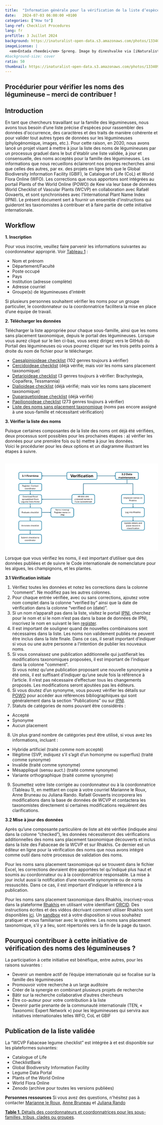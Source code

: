 ```yaml
---
title:  "Information générale pour la vérification de la liste d’espèces des légumineuses"
date:   2024-07-03 06:00:00 +0100
categories: ["How to"]
lang-ref: Checklist Procedures
lang: fr
preTitle: 3 Juillet 2024
background: https://inaturalist-open-data.s3.amazonaws.com/photos/133409879/original.jpg
imageLicense: |
  <em>Entada rheedei</em> Spreng. Image by dineshvalke via [iNaturalist](https://www.inaturalist.org/observations/81342675)
#background-size: cover
ratio: 50
thumbnail: https://inaturalist-open-data.s3.amazonaws.com/photos/133409879/original.jpg
---
```


## Procédurier pour vérifier les noms des légumineuse – merci de contribuer !

## Introduction

En tant que chercheurs travaillant sur la famille des légumineuses, nous avons tous besoin d’une liste précise d'espèces pour rassembler des données d'occurrence, des caractères et des traits de manière cohérente et pour valider tout autres types de données sur les légumineuses (phylogénomique, images, etc.). Pour cette raison, en 2020, nous avons lancé un projet visant à mettre à jour la liste des noms de légumineuses par un processus graduel dans le but d'établir une liste validée, à jour et consensuelle, des noms acceptés pour la famille des légumineuses. Les informations que nous recueillons éclaireront nos propres recherches ainsi que celles des autres, par ex. des projets en ligne tels que le Global Biodiversity Information Facility (GBIF), le Catalogue of Life (CoL) et World Flora Online (WFO). Les corrections que nous apportons sont intégrées au portail Plants of the World Online (POWO) de Kew via leur base de données World Checklist of Vascular Plants (WCVP) en collaboration avec Rafaël Govaerts, et sont synchronisées avec l'International Plant Name Index (IPNI). Le présent document sert à fournir un ensemble d'instructions qui guideront les taxonomistes à contribuer et à faire partie de cette initiative internationale.


## Workflow
**1. Inscription**

Pour vous inscrire, veuillez faire parvenir les informations suivantes au coordonnateur approprié. Voir [Tableau 1](https://docs.google.com/spreadsheets/d/1Z_f6fJkmd5ZecJK4UF7B32YwpwlcpNQ9MZtICjxudUk/edit?gid=0#gid=0) :
- Nom et prénom
- Département/Faculté
- Poste occupé
- Pays
- Institution (adresse complète)
- Adresse courriel
- Groupe(s) de légumineuses d’intérêt 

Si plusieurs personnes souhaitent vérifier les noms pour un groupe particulier, le coordonnateur ou la coordonnatrice facilitera la mise en place d’une équipe de travail.

**2. Télécharger les données**

Télécharger la liste appropriée pour chaque sous-famille, ainsi que les noms sans placement taxonomique, depuis le portail des légumineuses. Lorsque vous aurez cliqué sur le lien ci-bas, vous serez dirigez vers le GitHub du Portail des légumineuses où vous pourrez cliquer sur les trois petits points à droite du nom de fichier pour le télécharger.

- [Caesalpinioideae checklist](https://github.com/gbif/hp-legume/blob/master/assets/checklists/WCVPFabaceae_2024v5_Caesalpinioideae.xlsx) (102 genres toujours à vérifier) 
- [Cercidoideae checklist](https://github.com/gbif/hp-legume/blob/master/assets/checklists/WCVPFabaceae_2024v5_Cercidoideae.xlsx) (déjà vérifié; mais voir les noms sans placement taxonomique)
- [Detarioideae checklist](https://github.com/gbif/hp-legume/blob/master/assets/checklists/WCVPFabaceae_2024v5_Detarioideae.xlsx) (3 genres toujours à vérifier: Brachystegia, Copaifera, Tessmannia)
- [Dialioideae checklist](https://github.com/gbif/hp-legume/blob/master/assets/checklists/WCVPFabaceae_2024v5_Dialioideae.xlsx) (déjà vérifié; mais voir les noms sans placement taxonomique)
- [Duparquetioideae checklist](https://github.com/gbif/hp-legume/blob/master/assets/checklists/WCVPFabaceae_2024v5_Duparquetioideae.xlsx) (déjà vérifié)
- [Papilionoideae checklist](https://github.com/gbif/hp-legume/blob/master/assets/checklists/WCVPFabaceae_2024v5_Papilionoideae.xlsx) (273 genres toujours à vérifier)
- [Liste des noms sans placement taxonomique](https://github.com/gbif/hp-legume/blob/master/assets/checklists/WCVPFabaceae_2024v5_Unplaced%20taxa.xlsx) (noms pas encore assigné à une sous-famille et nécessitant vérification)


**3. Vérifier la liste des noms**

Puisque certaines composantes de la liste des noms ont déjà été vérifiées, deux processus sont possibles pour les prochaines étapes : a) vérifier les données pour une première fois ou b) mettre à jour les données.  
Voici le procédurier pour les deux options et un diagramme illustrant les étapes à suivre. 

<br />
<img src="/assets/images/Workflow_TaxoWG.png" alt="Figure 1. Diagramme illustrant les étapes à suivre pour vérifier les noms d’espèces.">
<br />

Lorsque que vous vérifiez les noms, il est important d’utiliser que des données publiées et de suivre le Code internationale de nomenclature pour les algues, les champignons, et les plantes.

**3.1 Vérification initiale**

 1. Vérifiez toutes les données et notez les corrections dans la colonne "comment". Ne modifiez pas les autres colonnes.
 2. Pour chaque entrée vérifiée, avec ou sans corrections, ajoutez votre nom complet dans la colonne “verified by” ainsi que la date de vérification dans la colonne “verified on (date)”.
 3. Si un nom n’apparaît pas dans la liste, visitez le portail [IPNI](https://ipni.org/), cherchez pour le nom et si le nom n’est pas dans la base de données de IPNI, inscrivez le nom en suivant le lien [register](https://ipni.org/registration/).
 4. Il est important de souligner quand de nouvelles combinaisons sont nécessaires dans la liste. Les noms non validement publiés ne peuvent être inclus dans la liste finale. Dans ce cas, il serait important d’indiquer si vous ou une autre personne a l’intention de publier les nouveaux noms.  
 5. Si vous connaissez une publication additionnelle qui justifierait les modifications taxonomiques proposées, il est important de l’indiquer dans la colonne "comment".  
Si vous notez qu’une publication proposant une nouvelle synonymie a été omis, il est suffisant d’indiquer qu’une seule fois la référence à l’article. Il n’est pas nécessaire d’effectuer tous les changements proposés. Les modifications seront ajoutées pas les éditeurs. 
 6. Si vous doutez d’un synonyme, vous pouvez vérifier les détails sur [POWO](https://powo.science.kew.org/) pour accéder aux références bibliographiques qui sont généralement dans la section “Publications” ou sur [IPNI](https://ipni.org/).
 7. Statuts de catégories de noms pouvant être considérés :
   -  Accepté
   -  Synonyme
   -  Aucun placement
 8. Un plus grand nombre de catégories peut être utilisé, si vous avez les informations, incluant :
   -  Hybride artificiel (traité comme nom accepté)
   -  Illégitime (SVP, indiquez s’il s’agit d’un homonyme ou superflus) (traité comme synonyme)
   -  Invalide (traité comme synonyme)
   -  Mésappliqué (sensu auct.) (traité comme synonyme)
   -  Variante orthographique (traité comme synonyme)
 9. Soumettez votre liste corrigée au coordonnateur ou à la coordonnatrice (Tableau 1), en metttant en copie à votre courriel Marianne le Roux, Anne Bruneau ou Juliana Rando. Rafaël Govaerts incorporera les modifications dans la base de données de WCVP et contactera les taxonomistes directement si certaines modifications requièrent des clarifications.


**3.2 Mise à jour des données**

Après qu’une composante particulière de liste ait été vérifiée (indiquée ainsi dans la colonne “checked”), les données nécessiteront des vérifications additionnelles des noms sans placement taxonomique découverts et inclus dans la liste des Fabaceae de la WCVP et sur Rhakhis. Ce dernier est un éditeur en ligne pour la vérification des noms que nous avons intégré comme outil dans notre processus de validation des noms.  

Pour les noms sans placement taxonomique qui se trouvent dans le fichier Excel, les corrections devraient être apportées tel qu’indiqué plus haut et soumis au coordonnateur ou à la coordonnatrice responsable. La mise à jour inclut aussi la notification d’une nouvelle synonymie ou de noms ressuscités. Dans ce cas, il est important d’indiquer la référence à la publication.  

Pour les noms sans placement taxonomique dans Rhakhis, inscrivez-vous dans la plateforme [Rhakhis](https://list.worldfloraonline.org/rhakhis/ui/index.html) en utilisant votre identifiant [ORCID](https://orcid.org/register). Des instructions écrites et des vidéos décrivant comment utiliser Rhakhis sont disponibles [ici](https://plant-list-docs.rbge.info/rhakhis/). Un [sandbox](https://rhakhis.rbge.info/rhakhis/ui/) est à votre disposition si vous souhaitez pratiquer et vous familiariser avec le système. Les noms sans placement taxonomique, s'il y a lieu, sont répertoriés vers la fin de la page du taxon.

## Pourquoi contribuer à cette initiative de vérification des noms des légumineuses ?

La participation à cette initiative est bénéfique, entre autres, pour les raisons suivantes :
- Devenir un membre actif de l’équipe internationale qui se focalise sur la famille des légumineuses 
- Promouvoir votre recherche à un large auditoire 
- Créer de la synergie en combinant plusieurs projets de recherche 
- Bâtir sur la recherche collaborative d’autres chercheurs 
- Être co-auteur pour votre contribution à la liste
- Devenir partie prenante de la communauté internationale (TEN, « Taxonomic Expert Network ») pour les légumineuses qui servira aux initiatives internationales telles WFO, CoL et GBIF


## Publication de la liste validée 

La “WCVP Fabaceae legume checklist” est intégrée à et est disponible sur les plateformes suivantes:
- Catalogue of Life
- ChecklistBank
- Global Biodiversity Information Facility
- Legume Data Portal
- Plants of the World Online
- World Flora Online
- Zenodo (archive pour toutes les versions publiées)


**Personnes ressources**
Si vous avez des questions, n'hésitez pas à contacter [Marianne le Roux](mailto:M.LeRoux@sanbi.org.za), [Anne Bruneau](mailto:anne.bruneau@umontreal.ca) et [Juliana Rando](mailto:juliana.rando@ufob.edu.br)


[**Table 1**. Détails des coordonnateurs et coordonnatrices pour les sous-familles, tribus, clades ou groupes](https://docs.google.com/spreadsheets/d/1Z_f6fJkmd5ZecJK4UF7B32YwpwlcpNQ9MZtICjxudUk/edit?gid=0#gid=0).


